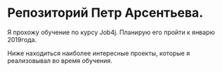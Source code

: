 # Репозиторий Петр Арсентьева.

Я прохожу обучение по курсу Job4j. Планирую его пройти к январю 2019года.

Ниже находиться наиболее интересные проекты, которые я реализовывал во время обучения.